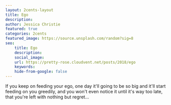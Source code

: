 ```yaml
---
layout: 2cents-layout
title: Ego
description: 
author: Jessica Christie
featured: true
categories: 2cents
featured_image: https://source.unsplash.com/random?sig=8
seo: 
    title: Ego
    description: 
    social_image: 
    url: https://pretty-rose.cloudvent.net/posts/2018/ego
    keywords: 
    hide-from-google: false
---
```

If you keep on feeding your ego, one day it'll going to be so big and it'll start feeding on you greedily, and you won't even notice it until it's way too late, that you're left with nothing but regret...

&nbsp;

